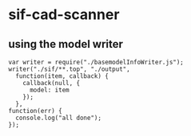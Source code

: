 # sif-cad-scanner
## using the model writer
```node
var writer = require("./basemodelInfoWriter.js");
writer("./sif/**.top", "./output",
  function(item, callback) {
    callback(null, {
      model: item
    });
  },
function(err) {
  console.log("all done");
});
```
